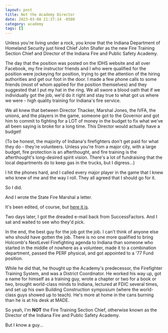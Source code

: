 ```yaml
---
layout: post
title: Not the Academy Director
date: 2023-03-08 21:37:14 -0500
category: academy
tags: []
---
```


Unless you're living under a rock, you know that the Indiana Department of Homeland Security just hired Chief John Shafer as the new Fire Training Section Chief and Director of the Indiana Fire and Public Safety Academy.  

The day that the position was posted on the IDHS website and all over Facebook, my fire instructor friends and I who were qualified for the position were jockeying for position, trying to get the attention of the hiring authorities and get our foot in the door.  I made a few phone calls to some friends (most of whom applied for the position themselves) and they suggested that I put my hat in the ring.  We all swore a blood oath that if we individually got the job, we'd do it right and stay true to what got us where we were - high quality training for Indiana's fire service.  

We all knew that between Director Thacker, Marshal Jones, the IVFA, the unions, and the players in the game, someone got to the Governor and got him to commit to fighting for a LOT of money in the budget to fix what we've all been saying is broke for a long time.  This Director would actually have a budget!

(To be honest, the majority of Indiana's firefighters don't get paid for what they do - they're volunteers.  Unless you're from a major city, with a large budget, fire protection is an afterthought, and fire training is the afterthought's long-desired spirit vision.  There's a lot of fundraising that the local departments do to keep gas in the trucks, but I digress...)

I hit the phones hard, and I called every major player in the game that I knew who knew of me and the way I roll.  They all agreed that I should go for it.  

So I did. 

And I wrote the State Fire Marshal a letter.  

It's been edited, of course, but [here it 
is](../../assets/academy-director-letter.pdf). 

Two days later, I got the dreaded e-mail back from SuccessFactors.  And I sat and waited to see who they'd pick.   

In the end, the best guy for the job got the job.   I can't think of anyone else who should have gotten the job.  There is no one more qualified to bring Holcomb's NextLevel Firefighting agenda to Indiana than someone who started in the middle of nowhere as a volunteer, made it to a combination department, passed the PERF physical, and got appointed to a '77 Fund position.  

While he did that, he thought up the Academy's predecessor, the Firefighter Training System, and was a District Coordinator.  He worked his way up, got a name for himself as a training guy, wrote a chapter or two for a book or two, brought world-class minds to Indiana, lectured at FDIC several times, and set up his own Building Construction symposium (where the world-class guys showed up to teach).  He's more at home in the cans burning than he is at his desk at MADE.

So yeah, I'm **NOT** the Fire Training Section Chief, otherwise known as the Director of the Indiana Fire and Public Safety Academy. 

But I know a guy...

     

    



